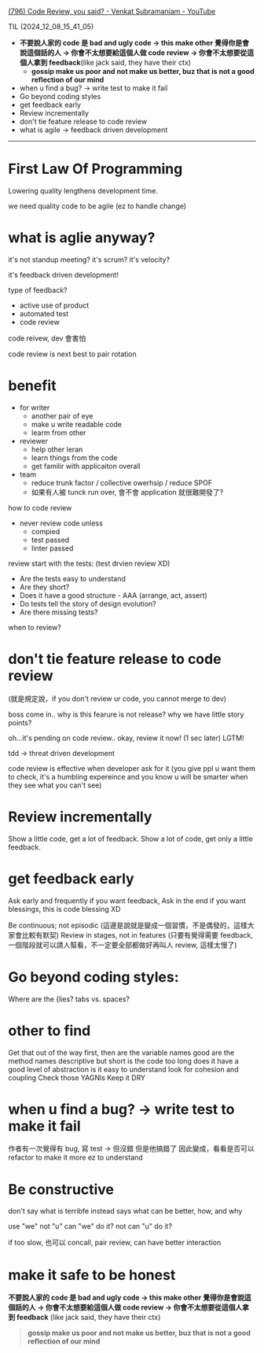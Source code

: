 
[(796) Code Review, you said? - Venkat Subramaniam - YouTube](https://www.youtube.com/watch?v=OLp4yecQp2Y&list=WL&index=2)


TIL (2024_12_08_15_41_05)
- **不要說人家的 code 是 bad and ugly code -> this make other 覺得你是會說這個話的人 -> 你會不太想要給這個人做 code review -> 你會不太想要從這個人拿到 feedback**(like jack said, they have their ctx)
	- **gossip make us poor and not make us better, buz that is not a good reflection of our mind**
- when u find a bug? -> write test to make it fail 
- Go beyond coding styles
- get feedback early
- Review incrementally
- don't tie feature release to code review
- what is agile -> feedback driven development



---

# First Law Of Programming
Lowering quality lengthens development time.

we need quality code to be agile (ez to handle change)


# what is aglie anyway?
it's not standup meeting?
it's scrum?
it's velocity?

it's feedback driven development!


type of feedback? 
- active use of product
- automated test
- code review

code reivew,  dev 會害怕


code review is next best to pair rotation

# benefit
- for writer
	- another pair of eye
	- make u write readable code
	- learm from other
- reviewer
	- help other leran
	- learn things from the code
	- get familir with applicaiton overall
- team
	- reduce trunk factor / collective owerhsip / reduce SPOF 
	- 如果有人被 tunck run over, 會不會 application 就很難開發了?

how to code review
- never review code unless
	- compied
	- test passed
	- linter passed


review start with the tests: (test drvien review XD)
- Are the tests easy to understand
- Are they short?
- Does it have a good structure - AAA (arrange, act, assert)
- Do tests tell the story of design evolution?
- Are there missing tests?


when to review?

# don't tie feature release to code review 
(就是規定說，if you don't review ur code, you cannot merge to dev)

boss come in..
why is this fearure is not release?
why we have little story points?

oh...it's pending on code review..
okay, review it now!
(1 sec later) LGTM!

tdd -> threat driven development

code review is effective when developer ask for it
(you give ppl u want them to check, it's a humbling expereince and you know u will be smarter when they see what you can't see)


# Review incrementally
Show a little code, get a lot of feedback. 
Show a lot of code, get only a little feedback. 



# get feedback early
Ask early and frequently if you want feedback, Ask in the end if you want blessings, this is code blessing XD


Be continuous; not episodic (這邊是說就是變成一個習慣，不是偶發的，這樣大家會比較有默契)
Review in stages, not in features (只要有覺得需要 feedback, 一個階段就可以請人幫看，不一定要全部都做好再叫人 review, 這樣太慢了)



# Go beyond coding styles:
Where are the {lies?
tabs vs. spaces?


# other to find
Get that out of the way first, then
are the variable names good
are the method names descriptive but short
is the code too long
does it have a good level of abstraction
is it easy to understand
look for cohesion and coupling
Check those YAGNls
Keep it DRY



# when u find a bug? -> write test to make it fail 


作者有一次覺得有 bug, 寫 test -> 但沒錯
但是他搞錯了
因此變成，看看是否可以  refactor to make it more ez to understand



# Be constructive
don't say what is terribfe
instead says what can be better, how, and why

use "we" not "u"
can "we" do it? not can "u" do it?


if too slow, 也可以 concall, pair review, can have better interaction

# make it safe to be honest

**不要說人家的 code 是 bad and ugly code -> this make other 覺得你是會說這個話的人 -> 你會不太想要給這個人做 code review -> 你會不太想要從這個人拿到 feedback**
(like jack said, they have their ctx)

> **gossip make us poor and not make us better, buz that is not a good reflection of our mind**


